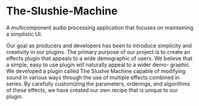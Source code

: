 # The-Slushie-Machine
A multicomponent audio processing application that focuses on maintaining a simplistic UI.

Our goal as producers and developers has been to introduce simplicity and creativity in our plugins. The primary purpose of our project is to create an effects plugin that appeals to a wide demographic of users. We believe that a simple, easy to use plugin will naturally appeal to a wider demo-
graphic. We developed a plugin called The Slushie Machine capable of modifying sound in various ways through the use of multiple effects combined in series. By carefully customizing the parameters, orderings, and algorithms of these effects, we have created our own recipe that is unique to our plugin.
